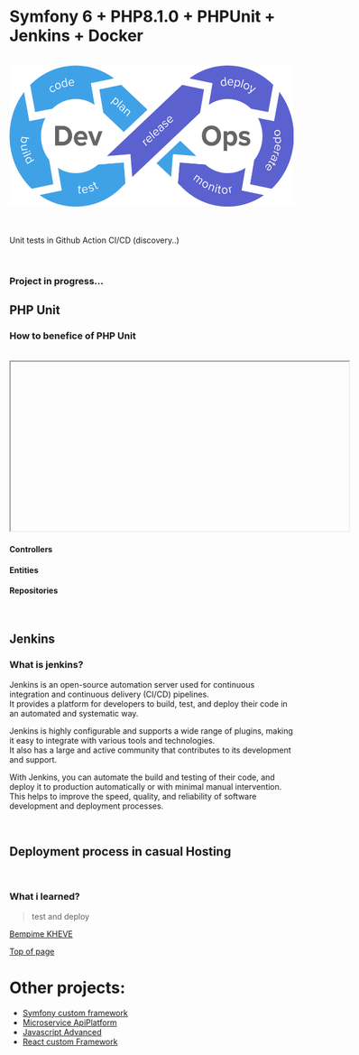 # Symfony 6 + PHP8.1.0 + PHPUnit + Jenkins + Docker
<br/>
<div align="center"><img src="public/images/cicd-gotestr.png" height="250" alt="image"></div>



<br/>

<br/>

Unit tests in Github Action CI/CD (discovery..)
<br/>

<br/>

### Project in progress...

## PHP Unit

<h3> How to benefice of PHP Unit</h3>
<br>
<iframe height="300" width="600">

    PHPUnit is a testing framework for PHP programming language that provides a way to write unit tests for PHP code. It is an essential tool for developers who want to ensure that their PHP code is robust and reliable.
    Here are some reasons why you should consider using PHPUnit for your PHP projects:
    
    Automated Testing: PHPUnit provides a framework for automated testing that helps to ensure that your code is working as intended. By writing unit tests, you can verify that individual parts of your code are functioning correctly and can catch any potential issues early on.
    
    Regression Testing: PHPUnit makes it easy to perform regression testing. Regression testing involves running tests on code that was previously working to ensure that any changes made since the last testing phase have not caused any issues.
    
    Test-Driven Development (TDD): PHPUnit is often used in TDD, a development methodology that involves writing tests first and then writing code to pass those tests. This can help to ensure that code is well-designed, meets requirements, and is easy to maintain.
    
    Code Refactoring: PHPUnit can be used to test and validate code changes made during the refactoring process. By running tests, you can make sure that the code still works as intended after making changes.
    
    Overall, using PHPUnit can help to improve the quality of your PHP code by automating testing, catching issues early, and ensuring that your code meets requirements.

</iframe>

#### Controllers

#### Entities

#### Repositories

<br>

## Jenkins

<h3> What is jenkins?</h3>
<p>
Jenkins is an open-source automation server used for continuous integration and continuous delivery (CI/CD) pipelines. <br>
It provides a platform for developers to build, test, and deploy their code in an automated and systematic way.<br>

Jenkins is highly configurable and supports a wide range of plugins, making it easy to integrate with various tools and technologies.<br> 
It also has a large and active community that contributes to its development and support.<br>

With Jenkins, you can automate the build and testing of their code, and deploy it to production automatically or with minimal manual intervention. This helps to improve the speed, quality, and reliability of software development and deployment processes.</p>

<br>

## Deployment process in casual Hosting 


<br/>

### What i learned?

> test and deploy
>
[Bempime KHEVE](https://www.linkedin.com/in/bempime-kheve/)<br/>

<a href="https://github.com/Juju075/symfony-devops#symfony-6--php810---phpunit--jenkins--docker">Top of page</a>

# Other projects:

<ul>
    <li><a href="https://github.com/Juju075/php_framework">Symfony custom framework</a></li>
    <li><a href="#">Microservice ApiPlatform</a></li>
    <li><a href="#">Javascript Advanced</a></li>
    <li><a href="#">React custom Framework</a></li>
</ul>

<br>

